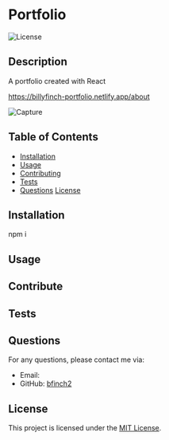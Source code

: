 # Portfolio

![License](https://img.shields.io/badge/license-MIT-blue.svg)

## Description

A portfolio created with React

https://billyfinch-portfolio.netlify.app/about

![Capture](https://github.com/Bfinch3/React-Portfolio/assets/144380049/8aad022d-e92d-4f6a-a8ab-b17cca1e86f4)

## Table of Contents

- [Installation](#installation)
- [Usage](#usage)
- [Contributing](#contributing)
- [Tests](#tests)
- [Questions](#questions)
[License](https://opensource.org/licenses/MIT)

## Installation

npm i

## Usage



## Contribute



## Tests



## Questions

For any questions, please contact me via:

- Email: 
- GitHub: [bfinch2](https://github.com/bfinch2)

## License

This project is licensed under the [MIT License]([License](https://opensource.org/licenses/MIT)).
